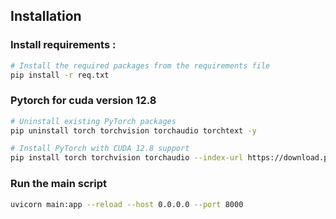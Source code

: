 
## Installation

### Install requirements :
```bash
# Install the required packages from the requirements file
pip install -r req.txt
```

### Pytorch for cuda version 12.8

```bash
# Uninstall existing PyTorch packages
pip uninstall torch torchvision torchaudio torchtext -y
```

```bash
# Install PyTorch with CUDA 12.8 support
pip install torch torchvision torchaudio --index-url https://download.pytorch.org/whl/cu128
```

### Run the main script
```bash
uvicorn main:app --reload --host 0.0.0.0 --port 8000
```